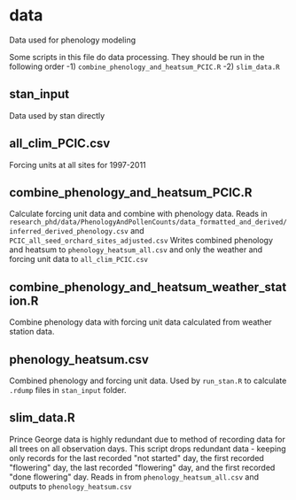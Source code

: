 # data

Data used for phenology modeling

Some scripts in this file do data processing. They should be run in the following order
-1) `combine_phenology_and_heatsum_PCIC.R`
-2) `slim_data.R`

## stan_input

Data used by stan directly

## all_clim_PCIC.csv

Forcing units at all sites for 1997-2011

## combine_phenology_and_heatsum_PCIC.R

Calculate forcing unit data and combine with phenology data. Reads in `research_phd/data/PhenologyAndPollenCounts/data_formatted_and_derived/inferred_derived_phenology.csv` and `PCIC_all_seed_orchard_sites_adjusted.csv` Writes combined phenology and heatsum to `phenology_heatsum_all.csv` and only the weather and forcing unit data to `all_clim_PCIC.csv`

## combine_phenology_and_heatsum_weather_station.R

Combine phenology data with forcing unit data calculated from weather station data.

## phenology_heatsum.csv

Combined phenology and forcing unit data. Used by `run_stan.R` to calculate `.rdump` files in `stan_input` folder.

## slim_data.R

Prince George data is highly redundant due to method of recording data for all trees on all observation days. This script drops redundant data - keeping only records for the last recorded "not started" day, the first recorded "flowering" day, the last recorded "flowering" day, and the first recorded "done flowering" day. Reads in from `phenology_heatsum_all.csv` and outputs to `phenology_heatsum.csv`
